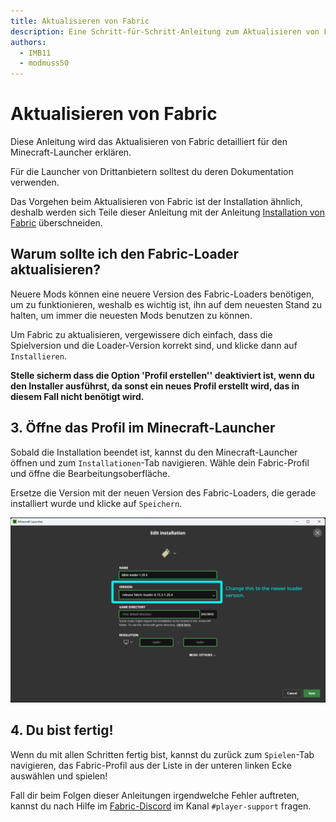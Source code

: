 ```yaml
---
title: Aktualisieren von Fabric
description: Eine Schritt-für-Schritt-Anleitung zum Aktualisieren von Fabric.
authors:
  - IMB11
  - modmuss50
---
```


# Aktualisieren von Fabric

Diese Anleitung wird das Aktualisieren von Fabric detailliert für den Minecraft-Launcher erklären.

Für die Launcher von Drittanbietern solltest du deren Dokumentation verwenden.

Das Vorgehen beim Aktualisieren von Fabric ist der Installation ähnlich, deshalb werden sich Teile dieser Anleitung mit der Anleitung [Installation von Fabric](./installing-fabric.md) überschneiden.

## Warum sollte ich den Fabric-Loader aktualisieren?

Neuere Mods können eine neuere Version des Fabric-Loaders benötigen, um zu funktionieren, weshalb es wichtig ist, ihn auf dem neuesten Stand zu halten, um immer die neuesten Mods benutzen zu können.

<!-- Include steps from installing guide, no need to repeat them. -->

<!--@include: ./installing-fabric.md{12,41}-->

Um Fabric zu aktualisieren, vergewissere dich einfach, dass die Spielversion und die Loader-Version korrekt sind, und klicke dann auf `Installieren`.

**Stelle sicherm dass die Option 'Profil erstellen'' deaktiviert ist, wenn du den Installer ausführst, da sonst ein neues Profil erstellt wird, das in diesem Fall nicht benötigt wird.**

## 3. Öffne das Profil im Minecraft-Launcher

Sobald die Installation beendet ist, kannst du den Minecraft-Launcher öffnen und zum `Installationen`-Tab navigieren. Wähle dein Fabric-Profil und öffne die Bearbeitungsoberfläche.

Ersetze die Version mit der neuen Version des Fabric-Loaders, die gerade installiert wurde und klicke auf `Speichern`.

![Aktualisieren der Fabric-Loader-Version im Minecraft-Launcher.](/assets/players/updating-fabric.png)

## 4. Du bist fertig!

Wenn du mit allen Schritten fertig bist, kannst du zurück zum `Spielen`-Tab navigieren, das Fabric-Profil aus der Liste in der unteren linken Ecke auswählen und spielen!

Fall dir beim Folgen dieser Anleitungen irgendwelche Fehler auftreten, kannst du nach Hilfe im [Fabric-Discord](https://discord.gg/v6v4pMv) im Kanal `#player-support` fragen.
